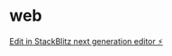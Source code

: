 # web

[Edit in StackBlitz next generation editor ⚡️](https://stackblitz.com/~/github.com/BOSSEntrpreneurship/web)